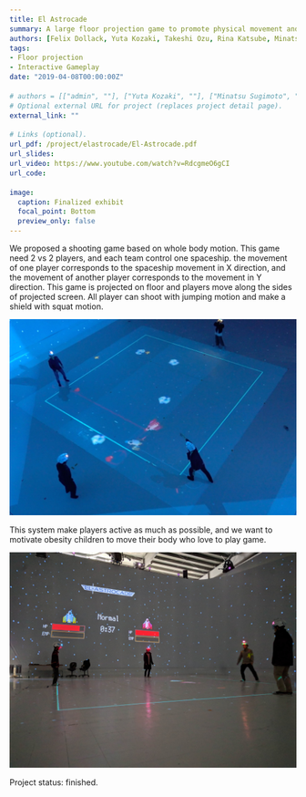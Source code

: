 ```yaml
---
title: El Astrocade
summary: A large floor projection game to promote physical movement and teamwork.
authors: [Felix Dollack, Yuta Kozaki, Takeshi Ozu, Rina Katsube, Minatsu Sugimoto]
tags:
- Floor projection
- Interactive Gameplay
date: "2019-04-08T00:00:00Z"

# authors = [["admin", ""], ["Yuta Kozaki", ""], ["Minatsu Sugimoto", ""], ["Rina Katsube", ""], ["Ozu Takeshi", ""]]
# Optional external URL for project (replaces project detail page).
external_link: ""

# Links (optional).
url_pdf: /project/elastrocade/El-Astrocade.pdf
url_slides:
url_video: https://www.youtube.com/watch?v=RdcgmeO6gCI
url_code:

image:
  caption: Finalized exhibit
  focal_point: Bottom
  preview_only: false
---
```


We proposed a shooting game based on whole body motion. This game need 2 vs 2 players, and each team control one spaceship. the movement of one player corresponds to the spaceship movement in X direction, and the movement of another player corresponds to the movement in Y direction. This game is projected on floor and players move along the sides of projected screen. All player can shoot with jumping motion and make a shield with squat motion.

![](birdview.jpg)

This system make players active as much as possible, and we want to motivate obesity children  to move their body who love to play game.

![](final.jpg)

Project status: finished.
